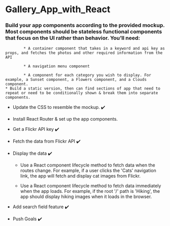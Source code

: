 # Gallery_App_with_React

### Build your app components according to the provided mockup. Most components should be stateless functional components that focus on the UI rather than behavior. You’ll need:

			* A container component that takes in a keyword and api key as props, and fetches the photos and other required information from the API

			* A navigation menu component

			* A component for each category you wish to display. For example, a Sunset component, a Flowers component, and a Clouds component.
	* Build a static version, then can find sections of app that need to repeat or need to be conditionally shown & break them into separate components.  




* Update the CSS to resemble the mockup.		✔️

* Install React Router & set up the app components.

* Get a Flickr API key  ✔️

* Fetch the data from Flickr API	✔️

* Display the data		✔️
	* Use a React component lifecycle method to fetch data when the routes change. For example, if a user clicks the 'Cats' navigation link, the app will fetch and display cat images from Flickr.

	* Use a React component lifecycle method to fetch data immediately when the app loads. For example, if the root '/' path is 'Hiking', the app should display hiking images when it loads in the browser.

* Add search field feature		✔️

* Push Goals		✔️
